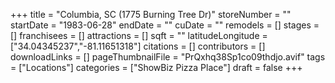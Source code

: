 +++
title = "Columbia, SC (1775 Burning Tree Dr)"
storeNumber = ""
startDate = "1983-06-28"
endDate = ""
cuDate = ""
remodels = []
stages = []
franchisees = []
attractions = []
sqft = ""
latitudeLongitude = ["34.04345237","-81.11651318"]
citations = []
contributors = []
downloadLinks = []
pageThumbnailFile = "PrQxhq38Sp1co09thdjo.avif"
tags = ["Locations"]
categories = ["ShowBiz Pizza Place"]
draft = false
+++
